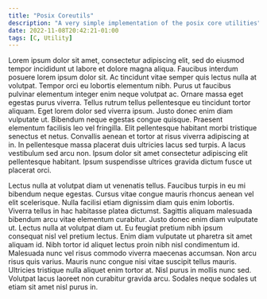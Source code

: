 ```yaml
---
title: "Posix Coreutils"
description: "A very simple implementation of the posix core utilities"
date: 2022-11-08T20:42:21-01:00
tags: [C, Utility]
---
```


Lorem ipsum dolor sit amet, consectetur adipiscing elit, sed do eiusmod tempor incididunt ut labore et dolore magna aliqua. Faucibus interdum posuere lorem ipsum dolor sit. Ac tincidunt vitae semper quis lectus nulla at volutpat. Tempor orci eu lobortis elementum nibh. Purus ut faucibus pulvinar elementum integer enim neque volutpat ac. Ornare massa eget egestas purus viverra. Tellus rutrum tellus pellentesque eu tincidunt tortor aliquam. Eget lorem dolor sed viverra ipsum. Justo donec enim diam vulputate ut. Bibendum neque egestas congue quisque. Praesent elementum facilisis leo vel fringilla. Elit pellentesque habitant morbi tristique senectus et netus. Convallis aenean et tortor at risus viverra adipiscing at in. In pellentesque massa placerat duis ultricies lacus sed turpis. A lacus vestibulum sed arcu non. Ipsum dolor sit amet consectetur adipiscing elit pellentesque habitant. Ipsum suspendisse ultrices gravida dictum fusce ut placerat orci.  

Lectus nulla at volutpat diam ut venenatis tellus. Faucibus turpis in eu mi bibendum neque egestas. Cursus vitae congue mauris rhoncus aenean vel elit scelerisque. Nulla facilisi etiam dignissim diam quis enim lobortis. Viverra tellus in hac habitasse platea dictumst. Sagittis aliquam malesuada bibendum arcu vitae elementum curabitur. Justo donec enim diam vulputate ut. Lectus nulla at volutpat diam ut. Eu feugiat pretium nibh ipsum consequat nisl vel pretium lectus. Enim diam vulputate ut pharetra sit amet aliquam id. Nibh tortor id aliquet lectus proin nibh nisl condimentum id. Malesuada nunc vel risus commodo viverra maecenas accumsan. Non arcu risus quis varius. Mauris nunc congue nisi vitae suscipit tellus mauris. Ultricies tristique nulla aliquet enim tortor at. Nisl purus in mollis nunc sed. Volutpat lacus laoreet non curabitur gravida arcu. Sodales neque sodales ut etiam sit amet nisl purus in.